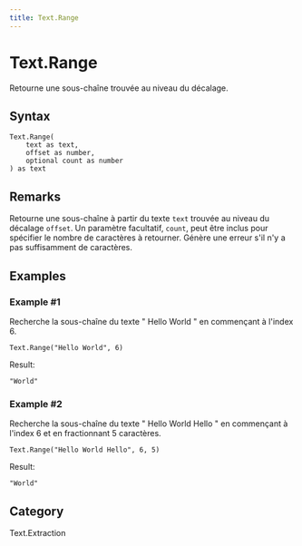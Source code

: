 ```yaml
---
title: Text.Range
---
```


# Text.Range


Retourne une sous-chaîne trouvée au niveau du décalage.


## Syntax

```powerquery
Text.Range(
    text as text,
    offset as number,
    optional count as number
) as text
```


## Remarks

Retourne une sous-chaîne à partir du texte <code>text</code> trouvée au niveau du décalage <code>offset</code>.    Un paramètre facultatif, <code>count</code>, peut être inclus pour spécifier le nombre de caractères à retourner. Génère une erreur s'il n'y a pas suffisamment de caractères.


## Examples

### Example #1 
Recherche la sous-chaîne du texte &#34; Hello World &#34; en commençant à l&#39;index 6.
```powerquery
Text.Range("Hello World", 6)
```

Result: 
```powerquery
"World"
```


### Example #2 
Recherche la sous-chaîne du texte &#34; Hello World Hello &#34; en commençant à l&#39;index 6 et en fractionnant 5 caractères.
```powerquery
Text.Range("Hello World Hello", 6, 5)
```

Result: 
```powerquery
"World"
```




## Category
Text.Extraction
